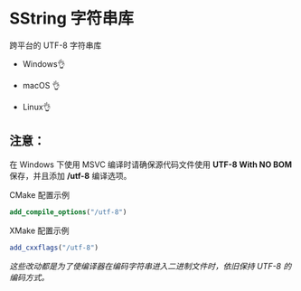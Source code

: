 # SString 字符串库

跨平台的 UTF-8 字符串库

- Windows👌

- macOS 👌

- Linux👌

## 注意：

在 Windows 下使用 MSVC 编译时请确保源代码文件使用 **UTF-8 With NO BOM** 保存，并且添加 **/utf-8** 编译选项。

CMake 配置示例

```cmake
add_compile_options("/utf-8")
```

XMake 配置示例

```cmake
add_cxxflags("/utf-8")
```

*这些改动都是为了使编译器在编码字符串进入二进制文件时，依旧保持 UTF-8 的编码方式。*


